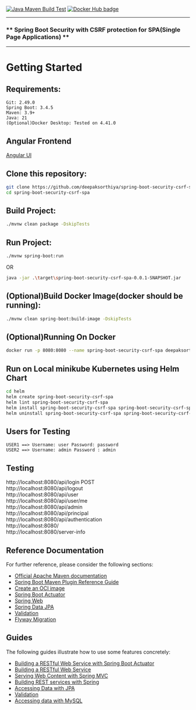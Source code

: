 [![Java Maven Build Test](https://github.com/deepaksorthiya/spring-boot-security-csrf-spa/actions/workflows/maven-build.yml/badge.svg)](https://github.com/deepaksorthiya/spring-boot-security-csrf-spa/actions/workflows/maven-build.yml)
[![Docker Hub badge][dockerhub-badge]][dockerhub]

[dockerhub-badge]: https://img.shields.io/docker/pulls/deepaksorthiya/spring-boot-security-csrf-spa

[dockerhub]: https://hub.docker.com/repository/docker/deepaksorthiya/spring-boot-security-csrf-spa

---

### ** Spring Boot Security with CSRF protection for SPA(Single Page Applications) **

---

# Getting Started

## Requirements:

```
Git: 2.49.0
Spring Boot: 3.4.5
Maven: 3.9+
Java: 21
(Optional)Docker Desktop: Tested on 4.41.0
```

## Angular Frontend

[Angular UI](https://github.com/deepaksorthiya/spring-angular-csrf-frontend)

## Clone this repository:

```bash
git clone https://github.com/deepaksorthiya/spring-boot-security-csrf-spa.git
cd spring-boot-security-csrf-spa
```

## Build Project:

```bash
./mvnw clean package -DskipTests
```

## Run Project:

```bash
./mvnw spring-boot:run
```

OR

```bash
java -jar .\target\spring-boot-security-csrf-spa-0.0.1-SNAPSHOT.jar
```

## (Optional)Build Docker Image(docker should be running):

```bash
./mvnw clean spring-boot:build-image -DskipTests
```

## (Optional)Running On Docker

```bash
docker run -p 8080:8080 --name spring-boot-security-csrf-spa deepaksorthiya/spring-boot-security-csrf-spa:0.0.1-SNAPSHOT
```

## Run on Local minikube Kubernetes using Helm Chart

```bash
cd helm
helm create spring-boot-security-csrf-spa
helm lint spring-boot-security-csrf-spa
helm install spring-boot-security-csrf-spa spring-boot-security-csrf-spa
helm uninstall spring-boot-security-csrf-spa spring-boot-security-csrf-spa
```

## Users for Testing

```
USER1 ==> Username: user Password: password
USER2 ==> Username: admin Password : admin
```

## Testing

http://localhost:8080/api/login POST <br>
http://localhost:8080/api/logout <br>
http://localhost:8080/api/user <br>
http://localhost:8080/api/user/me <br>
http://localhost:8080/api/admin <br>
http://localhost:8080/api/principal <br>
http://localhost:8080/api/authentication <br>
http://localhost:8080/ <br>
http://localhost:8080/server-info

## Reference Documentation

For further reference, please consider the following sections:

* [Official Apache Maven documentation](https://maven.apache.org/guides/index.html)
* [Spring Boot Maven Plugin Reference Guide](https://docs.spring.io/spring-boot/maven-plugin)
* [Create an OCI image](https://docs.spring.io/spring-boot/maven-plugin/build-image.html)
* [Spring Boot Actuator](https://docs.spring.io/spring-boot/reference/actuator/index.html)
* [Spring Web](https://docs.spring.io/spring-boot/reference/web/servlet.html)
* [Spring Data JPA](https://docs.spring.io/spring-boot/reference/data/sql.html#data.sql.jpa-and-spring-data)
* [Validation](https://docs.spring.io/spring-boot//io/validation.html)
* [Flyway Migration](https://docs.spring.io/spring-boot/how-to/data-initialization.html#howto.data-initialization.migration-tool.flyway)

## Guides

The following guides illustrate how to use some features concretely:

* [Building a RESTful Web Service with Spring Boot Actuator](https://spring.io/guides/gs/actuator-service/)
* [Building a RESTful Web Service](https://spring.io/guides/gs/rest-service/)
* [Serving Web Content with Spring MVC](https://spring.io/guides/gs/serving-web-content/)
* [Building REST services with Spring](https://spring.io/guides/tutorials/rest/)
* [Accessing Data with JPA](https://spring.io/guides/gs/accessing-data-jpa/)
* [Validation](https://spring.io/guides/gs/validating-form-input/)
* [Accessing data with MySQL](https://spring.io/guides/gs/accessing-data-mysql/)


